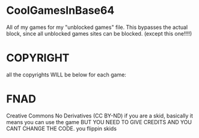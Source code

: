 # CoolGamesInBase64
All of my games for my "unblocked games" file. This bypasses the actual block, since all unblocked games sites can be blocked. (except this one!!!!)




# COPYRIGHT
all the copyrights WILL be below for each game:


# FNAD
Creative Commons No Derivatives (CC BY-ND)
if you are a skid, basically it means you can use the game BUT YOU NEED TO GIVE CREDITS AND YOU CANT CHANGE THE CODE. you flippin skids
